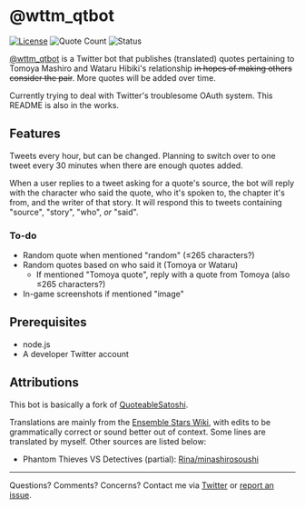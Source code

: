 # @wttm_qtbot

[![License](https://img.shields.io/github/license/watatomo/wttm_qtbot)](https://github.com/watatomo/wttm_qtbot/blob/master/LICENSE) ![Quote Count](https://img.shields.io/badge/quote%20count-164-blue) ![Status](https://img.shields.io/badge/status-not%20running-red)

[@wttm_qtbot](https://twitter.com/wttm_qtbot) is a Twitter bot that publishes (translated) quotes pertaining to Tomoya Mashiro and Wataru Hibiki's relationship ~~in hopes of making others consider the pair~~. More quotes will be added over time.

Currently trying to deal with Twitter's troublesome OAuth system. This README is also in the works.

## Features

Tweets every hour, but can be changed. Planning to switch over to one tweet every 30 minutes when there are enough quotes added.

When a user replies to a tweet asking for a quote's source, the bot will reply with the character who said the quote, who it's spoken to, the chapter it's from, and the writer of that story. It will respond this to tweets containing "source", "story", "who", *or* "said".

### To-do
- Random quote when mentioned "random" (≤265 characters?)
- Random quotes based on who said it (Tomoya or Wataru)
  - If mentioned "Tomoya quote", reply with a quote from Tomoya (also ≤265 characters?)
- In-game screenshots if mentioned "image"

## Prerequisites

- node.js
- A developer Twitter account

## Attributions

This bot is basically a fork of [QuoteableSatoshi](https://github.com/dergigi/QuotableSatoshi).

Translations are mainly from the [Ensemble Stars Wiki](https://ensemble-stars.fandom.com/), with edits to be grammatically correct or sound better out of context. Some lines are translated by myself. Other sources are listed below:
- Phantom Thieves VS Detectives (partial): [Rina/minashirosoushi](https://minashirosoushi.tumblr.com/tagged/enstars-tl)

---

Questions? Comments? Concerns? Contact me via [Twitter](https://twitter.com/riamuyumemi) or [report an issue](https://github.com/watatomo/wttm_qtbot/issues).
